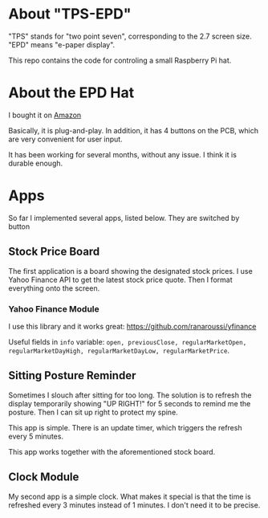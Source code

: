 # About "TPS-EPD"

"TPS" stands for "two point seven", corresponding to the 2.7 screen size. "EPD" means "e-paper display".

This repo contains the code for controling a small Raspberry Pi hat.

# About the EPD Hat

I bought it on [Amazon](https://www.amazon.com/gp/product/B075FQKSZ9/ref=ppx_yo_dt_b_asin_title_o02_s00?ie=UTF8&psc=1)

Basically, it is plug-and-play. In addition, it has 4 buttons on the PCB, which are very convenient for user input.

It has been working for several months, without any issue. I think it is durable enough.

# Apps

So far I implemented several apps, listed below. They are switched by button

## Stock Price Board

The first application is a board showing the designated stock prices. I use Yahoo Finance API to get the latest stock price quote. Then I format everything onto the screen.

### Yahoo Finance Module

I use this library and it works great: https://github.com/ranaroussi/yfinance

Useful fields in `info` variable: `open, previousClose, regularMarketOpen, regularMarketDayHigh, regularMarketDayLow, regularMarketPrice`.

## Sitting Posture Reminder

Sometimes I slouch after sitting for too long. The solution is to refresh the display temporarily showing "UP RIGHT!" for 5 seconds to remind me the posture. Then I can sit up right to protect my spine.

This app is simple. There is an update timer, which triggers the refresh every 5 minutes.

This app works together with the aforementioned stock board.

## Clock Module

My second app is a simple clock. What makes it special is that the time is refreshed every 3 minutes instead of 1 minutes. I don't need it to be precise.
